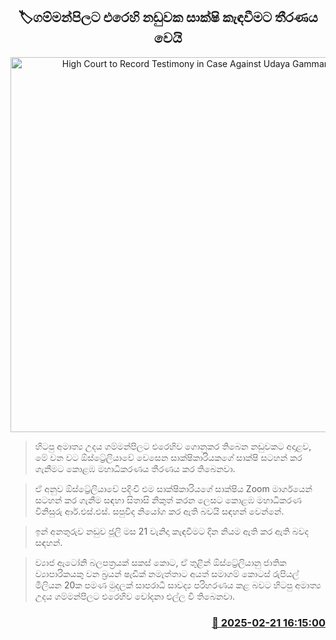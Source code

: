 <p align='center'><b><h2 align='center' title='High Court to Record Testimony in Case Against Udaya Gammanpila'>🏷ගම්මන්පිලට එරෙහි නඩුවක සාක්ෂි කැඳවීමට තීරණය වෙයි</h2></b></p>
<p align='center'><img src='https://helakuru.sgp1.cdn.digitaloceanspaces.com/esana/images/lib/court-gg.jpg' width='600' alt='High Court to Record Testimony in Case Against Udaya Gammanpila'></p>

> හිටපු අමාත්‍ය උදය ගම්මන්පිලට එරෙහිව ගොනුකර තිබෙන නඩුවකට අදාළව, මේ වන වට ඕස්ට්‍රේලියාවේ වෙසෙන සාක්ෂිකාරියකගේ සාක්ෂි සටහන් කර ගැනීමට කොළඹ මහාධිකරණය තීරණය කර තිබෙනවා.

> ඒ අනුව ඕස්ට්‍රේලියාවේ පදිංචි එම සාක්ෂිකාරියගේ සාක්ෂිය Zoom මාර්ගයෙන් සටහන් කර ගැනීම සඳහා සිතාසි නිකුත් කරන ලෙසට කොළඹ මහාධිකරණ විනිසුරු ආර්.එස්.එස්. සපුවිද නියෝග කර ඇති බවයි සඳහන් වෙන්නේ.

> ඉන් අනතුරුව නඩුව ජූලි මස 21 වැනිදා කැඳවීමට දින නියම ඇති කර ඇති බවද සඳහන්.

> ව්‍යාජ ඇටෝනි බලපත්‍රයක් සකස් කොට, ඒ තුළින් ඕස්ට්‍රේලියානු ජාතික ව්‍යාපාරිකයකු වන බ්‍රයන් ෂැඩික් නමැත්තාට අයත් සමාගම් කොටස් රුපියල් මිලියන 20ක පමණ මුදලක් සාපරාධී සාවද්‍ය පරිහරණය කළ බවට හිටපු අමාත්‍ය උදය ගම්මන්පිලට එරෙහිව චෝදනා එල්ල වී තිබෙනවා.



<h3 align='right'><a href='https://www.helakuru.lk/esana/p/107702/'>📅 2025-02-21 16:15:00</a></h3>
